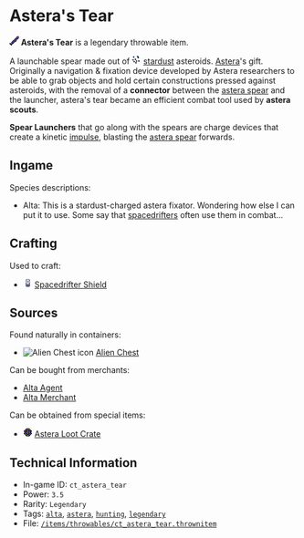 # Astera's Tear

<img src="https://raw.githubusercontent.com/Ceterai/Enternia/main/items/throwables/ct_astera_tear.png" alt="Astera's Tear icon" loading="lazy" height=16px width="auto" /> **Astera's Tear** is a legendary throwable item.

A launchable spear made out of <img src="https://raw.githubusercontent.com/Ceterai/Enternia/main/items/generic/crafting/ct_stardust.png" alt="Stardust icon" loading="lazy" height=16px width="auto" /> [stardust](https://ceterai.github.io/MyEnternia/Wiki/Stardust) asteroids. [Astera](https://ceterai.github.io/MyEnternia/Wiki/Tags/Astera)'s gift.  
Originally a navigation & fixation device developed by Astera researchers to be able to grab objects and hold certain constructions pressed against asteroids, with the removal of a **connector** between the [astera spear](https://ceterai.github.io/MyEnternia/Wiki/asteraspear) and the launcher, astera's tear became an efficient combat tool used by **astera scouts**.

**Spear Launchers** that go along with the spears are charge devices that create a kinetic [impulse](https://ceterai.github.io/MyEnternia/Wiki/Tags/Impulse), blasting the [astera spear](https://ceterai.github.io/MyEnternia/Wiki/asteraspear) forwards.

## Ingame

Species descriptions:

- Alta: This is a stardust-charged astera fixator. Wondering how else I can put it to use. Some say that [spacedrifters](https://ceterai.github.io/MyEnternia/Wiki/Spacedrifter) often use them in combat...

## Crafting

Used to craft:

- <img src="https://raw.githubusercontent.com/Ceterai/Enternia/main/items/active/shields/ct_spacedrifter_shield.png" alt="Spacedrifter Shield icon" loading="lazy" height=16px width="auto" /> [Spacedrifter Shield](https://ceterai.github.io/MyEnternia/Wiki/SpacedrifterShield)

## Sources

Found naturally in containers:

- <img src="https://starbounder.org/mediawiki/images/3/35/Alien_Chest.png" alt="Alien Chest icon" loading="lazy" height=9.75px width=12px /> [Alien Chest](https://starbounder.org/Alien_Chest)

Can be bought from merchants:

- [Alta Agent](https://ceterai.github.io/MyEnternia/Wiki/AltaAgent)
- [Alta Merchant](https://ceterai.github.io/MyEnternia/Wiki/AltaMerchant)

Can be obtained from special items:

- <img src="https://raw.githubusercontent.com/Ceterai/Enternia/main/items/active/alta/loot/biome/ct_astera_loot.png" alt="Astera Loot Crate icon" loading="lazy" height=16px width="auto" /> [Astera Loot Crate](https://ceterai.github.io/MyEnternia/Wiki/AsteraLootCrate)

## Technical Information

- In-game ID: `ct_astera_tear`
- Power: `3.5`
- Rarity: `Legendary`
- Tags: [`alta`](https://ceterai.github.io/MyEnternia/Wiki/Tags/Alta), [`astera`](https://ceterai.github.io/MyEnternia/Wiki/Tags/Astera), [`hunting`](https://ceterai.github.io/MyEnternia/Wiki/Tags/Hunting), [`legendary`](https://ceterai.github.io/MyEnternia/Wiki/Tags/Legendary)
- File: [`/items/throwables/ct_astera_tear.thrownitem`](https://github.com/Ceterai/Enternia/blob/main/items/throwables/ct_astera_tear.thrownitem)
